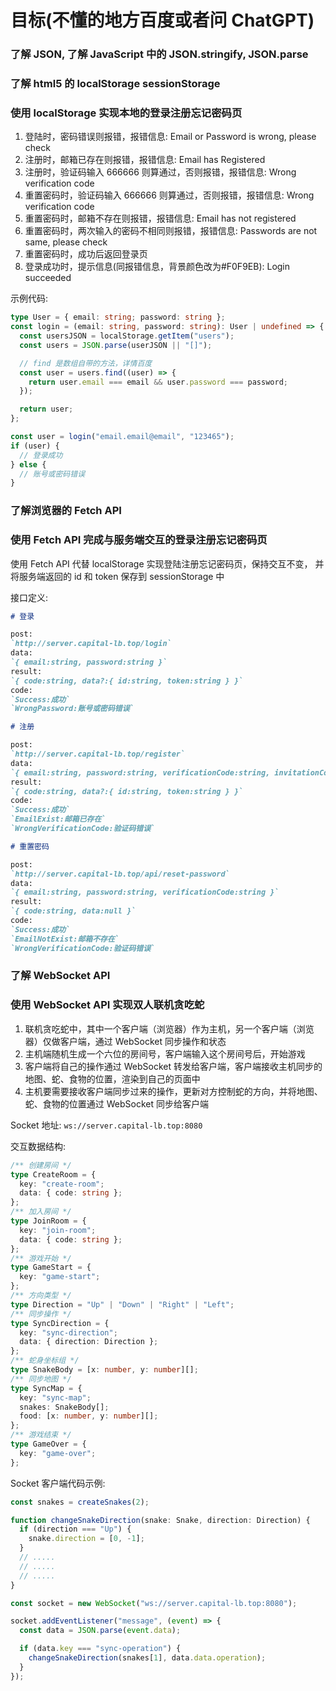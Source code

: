 # 目标(不懂的地方百度或者问 ChatGPT)

### 了解 JSON, 了解 JavaScript 中的 JSON.stringify, JSON.parse

### 了解 html5 的 localStorage sessionStorage

### 使用 localStorage 实现本地的登录注册忘记密码页

1. 登陆时，密码错误则报错，报错信息: Email or Password is wrong, please check
2. 注册时，邮箱已存在则报错，报错信息: Email has Registered
3. 注册时，验证码输入 666666 则算通过，否则报错，报错信息: Wrong verification code
4. 重置密码时，验证码输入 666666 则算通过，否则报错，报错信息: Wrong verification code
5. 重置密码时，邮箱不存在则报错，报错信息: Email has not registered
6. 重置密码时，两次输入的密码不相同则报错，报错信息: Passwords are not same, please check
7. 重置密码时，成功后返回登录页
8. 登录成功时，提示信息(同报错信息，背景颜色改为#F0F9EB): Login succeeded

示例代码:

```ts
type User = { email: string; password: string };
const login = (email: string, password: string): User | undefined => {
  const usersJSON = localStorage.getItem("users");
  const users = JSON.parse(userJSON || "[]");

  // find 是数组自带的方法，详情百度
  const user = users.find((user) => {
    return user.email === email && user.password === password;
  });

  return user;
};

const user = login("email.email@email", "123465");
if (user) {
  // 登录成功
} else {
  // 账号或密码错误
}
```

### 了解浏览器的 Fetch API

### 使用 Fetch API 完成与服务端交互的登录注册忘记密码页

使用 Fetch API 代替 localStorage 实现登陆注册忘记密码页，保持交互不变， 并将服务端返回的 id 和 token 保存到 sessionStorage 中

接口定义:

```md
# 登录

post:
`http://server.capital-lb.top/login`
data:
`{ email:string, password:string }`
result:
`{ code:string, data?:{ id:string, token:string } }`
code:
`Success:成功`
`WrongPassword:账号或密码错误`

# 注册

post:
`http://server.capital-lb.top/register`
data:
`{ email:string, password:string, verificationCode:string, invitationCode:string }`
result:
`{ code:string, data?:{ id:string, token:string } }`
code:
`Success:成功`
`EmailExist:邮箱已存在`
`WrongVerificationCode:验证码错误`

# 重置密码

post:
`http://server.capital-lb.top/api/reset-password`
data:
`{ email:string, password:string, verificationCode:string }`
result:
`{ code:string, data:null }`
code:
`Success:成功`
`EmailNotExist:邮箱不存在`
`WrongVerificationCode:验证码错误`
```

### 了解 WebSocket API

### 使用 WebSocket API 实现双人联机贪吃蛇

1. 联机贪吃蛇中，其中一个客户端（浏览器）作为主机，另一个客户端（浏览器）仅做客户端，通过 WebSocket 同步操作和状态
2. 主机端随机生成一个六位的房间号，客户端输入这个房间号后，开始游戏
3. 客户端将自己的操作通过 WebSocket 转发给客户端，客户端接收主机同步的地图、蛇、食物的位置，渲染到自己的页面中
4. 主机要需要接收客户端同步过来的操作，更新对方控制蛇的方向，并将地图、蛇、食物的位置通过 WebSocket 同步给客户端

Socket 地址:
`ws://server.capital-lb.top:8080`

交互数据结构:

```ts
/** 创建房间 */
type CreateRoom = {
  key: "create-room";
  data: { code: string };
};
/** 加入房间 */
type JoinRoom = {
  key: "join-room";
  data: { code: string };
};
/** 游戏开始 */
type GameStart = {
  key: "game-start";
};
/** 方向类型 */
type Direction = "Up" | "Down" | "Right" | "Left";
/** 同步操作 */
type SyncDirection = {
  key: "sync-direction";
  data: { direction: Direction };
};
/** 蛇身坐标组 */
type SnakeBody = [x: number, y: number][];
/** 同步地图 */
type SyncMap = {
  key: "sync-map";
  snakes: SnakeBody[];
  food: [x: number, y: number][];
};
/** 游戏结束 */
type GameOver = {
  key: "game-over";
};
```

Socket 客户端代码示例:

```ts
const snakes = createSnakes(2);

function changeSnakeDirection(snake: Snake, direction: Direction) {
  if (direction === "Up") {
    snake.direction = [0, -1];
  }
  // .....
  // .....
  // .....
}

const socket = new WebSocket("ws://server.capital-lb.top:8080");

socket.addEventListener("message", (event) => {
  const data = JSON.parse(event.data);

  if (data.key === "sync-operation") {
    changeSnakeDirection(snakes[1], data.data.operation);
  }
});
```
